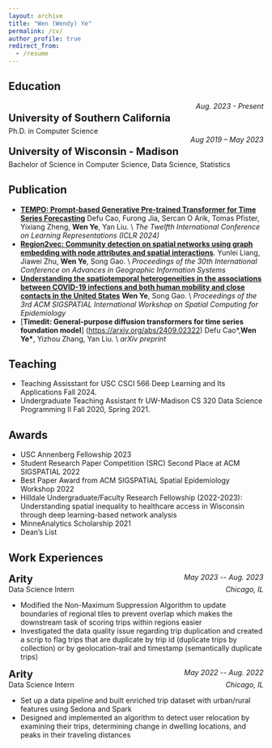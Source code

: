 ```yaml
---
layout: archive
title: "Wen (Wendy) Ye"
permalink: /cv/
author_profile: true
redirect_from:
  - /resume
---
```



## Education
<div style='display: flex; justify-content: space-between;'>
	<p style='font-size:20px; margin-bottom:5px'><b>University of Southern California</b></p>
	<i>Aug. 2023 - Present</i>
</div>

<div>
	<p style='margin:0px'>Ph.D. in Computer Science</p>
</div>


<div style='display: flex; justify-content: space-between;'>
	<p style='font-size:20px; margin-bottom:5px'><b>University of Wisconsin - Madison</b></p>
	<i>Aug 2019 – May 2023</i>
</div>

<div>
	<p style='margin:0px'>Bachelor of Science in Computer Science, Data Science, Statistics</p>
</div>

## Publication
* [**TEMPO: Prompt-based Generative Pre-trained Transformer for Time Series Forecasting**](https://arxiv.org/abs/2310.04948)
	Defu Cao, Furong Jia, Sercan O Arik, Tomas Pfister, Yixiang Zheng, **Wen Ye**, Yan Liu. \\
	*The Twelfth International Conference on Learning Representations (ICLR 2024)*
* [**Region2vec: Community detection on spatial networks using graph embedding with node attributes and spatial interactions**](https://dl.acm.org/doi/abs/10.1145/3557915.3560974). 
	Yunlei Liang, Jiawei Zhu, **Wen Ye**, Song Gao. \\
	*Proceedings of the 30th International Conference on Advances in Geographic Information Systems*
* [**Understanding the spatiotemporal heterogeneities in the associations between COVID-19 infections and both human mobility and close contacts in the United States**](https://dl.acm.org/doi/abs/10.1145/3557995.3566117)
	**Wen Ye**, Song Gao. \\
	*Proceedings of the 3rd ACM SIGSPATIAL International Workshop on Spatial Computing for Epidemiology*
* [**Timedit: General-purpose diffusion transformers for time series foundation model**] (https://arxiv.org/abs/2409.02322)
	Defu Cao*,**Wen Ye\***, Yizhou Zhang, Yan Liu. \\
	*arXiv preprint*

## Teaching
- Teaching Assisstant for USC CSCI 566 Deep Learning and Its Applications Fall 2024.
- Undergraduate Teaching Assistant fr UW-Madison CS 320 Data Science Programming II Fall 2020, Spring 2021. 

## Awards
- USC Annenberg Fellowship 2023
- Student Research Paper Competition (SRC) Second Place at ACM SIGSPATIAL 2022
- Best Paper Award from ACM SIGSPATIAL Spatial Epidemiology Workshop 2022
- Hilldale Undergraduate/Faculty Research Fellowship (2022-2023): Understanding spatial inequality to healthcare access in Wisconsin through deep learning-based network analysis
- MinneAnalytics Scholarship 2021
- Dean’s List

## Work Experiences

<div style='display: flex; justify-content: space-between;'>
	<p style='font-size:20px; margin:0px'><b>Arity</b></p>
	<i>May 2023 -- Aug. 2023</i>
</div>
<div style='display:flex; justify-content:space-between;'>
<p style='margin:0px'>Data Science Intern</p>
<i>Chicago, IL</i>
</div>

* Modified the Non-Maximum Suppression Algorithm to update boundaries of regional tiles to prevent overlap which makes the downstream task of scoring trips within regions easier
* Investigated the data quality issue regarding trip duplication and created a scrip to flag trips that are duplicate by trip id (duplicate trips by collection) or by geolocation-trail and timestamp (semantically duplicate trips)

<div style='display: flex; justify-content: space-between;'>
	<p style='font-size:20px; margin:0px'><b>Arity</b></p>
	<i>May 2022 -- Aug. 2022</i>
</div>
<div style='display:flex; justify-content:space-between;'>
<p style='margin:0px'>Data Science Intern</p>
<i>Chicago, IL</i>
</div>

* Set up a data pipeline and built enriched trip dataset with urban/rural features using Sedona and Spark
* Designed and implemented an algorithm to detect user relocation by examining their trips, determining change in dwelling locations, and peaks in their traveling distances


<!-- ## Research Projects

<div style='display:flex; justify-content: space-between;'>
	<a href='https://melady.usc.edu/' style='font-size:20px; margin:0px'><b>Melady Lab</b></a>
	<i>May 2023 -- Present</i>
</div>
<div style='display:flex; justify-content:space-between; margin:0px'>
<p style='margin:0px'>Ph.D. Student</p>
<p style='margin:0px'>advisor: <i><a href='https://viterbi-web.usc.edu/~liu32/'>Prof. Yan Liu</a></i></p>
</div>

<h3 style='margin:10px 0px'> Synthetic Trajectory Generation </h3>
* Leveraged diffusion model to generate synthetic trajectories
* Designed a hierarchical framework for two-stage synthetic trajectory generation including milestones and segments

<h3 style='margin:10px 0px'> Foundation Model for Time Series Modelling </h3>
* Leveraged large language model for time series forecasting
* Implemented patch tokenization of time series as well as patch mixing, contrastive learning
* Experimented with pretraining strategies for masking time series -->

